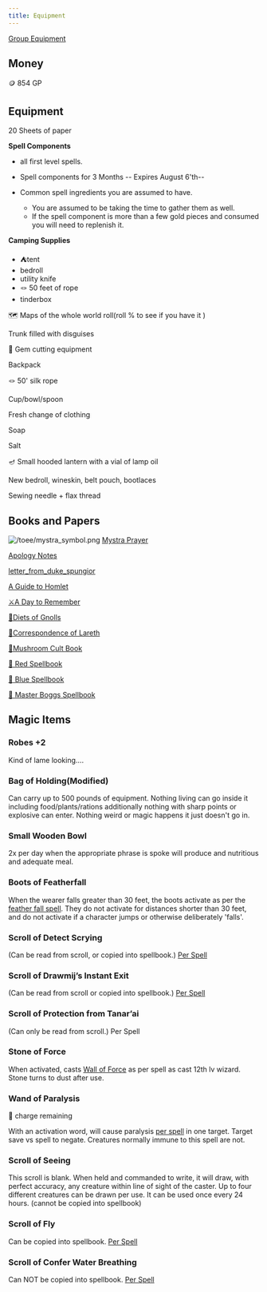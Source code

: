 ```yaml
---
title: Equipment
---
```


[Group Equipment](https://docs.google.com/spreadsheets/d/19n1yl4AQ1JiV64LYY_idK_FN5MMfU6MtAT0bgjfwm5c/edit#gid=2084483276)

## Money

🪙 854 GP

## Equipment

20 Sheets of paper

**Spell Components**

- all first level spells.

- Spell components for 3 Months -- Expires August 6'th-- 

- Common spell ingredients you are assumed to have. 
	- You are assumed to be taking the time to gather them as well. 
	- If the spell component is more than a few gold pieces and consumed you will need to replenish it. 

**Camping Supplies**

- ⛺tent
- bedroll
- utility knife
- 🪢  50 feet of rope
- tinderbox

🗺️ Maps of the whole world roll(roll % to see if you have it )

Trunk filled with disguises

💎 Gem cutting equipment

Backpack

🪢 50' silk rope

Cup/bowl/spoon

Fresh change of clothing

Soap

Salt

🪔 Small hooded lantern with a vial of lamp oil

New bedroll, wineskin, belt pouch, bootlaces

Sewing needle + flax thread

## Books and Papers

![/toee/mystra_symbol.png](/toee/mystra_symbol.png) [Mystra Prayer](/toee/papers/mystra_prayer)

[Apology Notes](/toee/papers/apology_notes)

[letter_from_duke_spungior](/toee/papers/letter_from_duke_spungior) 

[A Guide to Homlet](/toee/books/guide_to_homlet)

[⚔️A Day to Remember](/toee/books/a_day_to_remember)

[🐾Diets of Gnolls](/toee/books/diets_of_gnolls)

[🍄Correspondence of Lareth](/toee/books/correspondence_of_lareth)

[🍄Mushroom Cult Book](https://scottjbennett.com/toee/mushroom_cult_book)

[📕 Red Spellbook](https://scottjbennett.com/toee/red_spellbook/)

[📘 Blue Spellbook](https://scottjbennett.com/toee/blue_spellbook/)


[📗 Master Boggs Spellbook](https://scottjbennett.com/toee/master_boggs_spellbook/)

## Magic Items

### Robes +2

Kind of lame looking....

### Bag of Holding(Modified)

Can carry up to 500 pounds of equipment. Nothing living can go inside it including food/plants/rations additionally nothing with sharp points or explosive can enter. Nothing weird or magic happens it just doesn't go in. 

### Small Wooden Bowl

2x per day when the appropriate phrase is spoke will produce and nutritious and adequate meal.

### Boots of Featherfall

When the wearer falls greater than 30 feet, the boots activate as per the [feather fall spell](https://scottjbennett.com/toee/spells/#feather-fall). They do not activate for distances shorter than 30 feet, and do not activate if a character jumps or otherwise deliberately 'falls'.

### Scroll of Detect Scrying 

(Can be read from scroll, or copied into spellbook.) [Per Spell](https://scottjbennett.com/toee/spells/#detect-scrying) 

### Scroll of Drawmij’s Instant Exit

(Can be read from scroll or copied into spellbook.) [Per Spell](https://scottjbennett.com/toee/spells/#drawmijs-instant-exit-alteration-conjuration) 

### Scroll of Protection from Tanar’ai

(Can only be read from scroll.) Per Spell 

### Stone of Force

When activated, casts [Wall of Force](https://scottjbennett.com/toee/spells/#wall-of-force) as per spell as cast 12th lv wizard. Stone turns to dust after use.

### Wand of Paralysis

:black_square_button: charge remaining

With an activation word, will cause paralysis [per spell](https://scottjbennett.com/toee/spells/#paralyzation) in one target. Target save vs spell to negate. Creatures normally immune to this spell are not. 

###  Scroll of Seeing 

This scroll is blank. When held and commanded to write, it will draw, with perfect accuracy, any creature within line of sight of the caster. Up to four different creatures can be drawn per use. It can be used once every 24 hours. (cannot be copied into spellbook)

### Scroll of Fly 

Can be copied into spellbook. [Per Spell](https://scottjbennett.com/toee/spells/#fly)

### Scroll of Confer Water Breathing

Can NOT be copied into spellbook. [Per Spell](https://scottjbennett.com/toee/spells/#water-breathing)